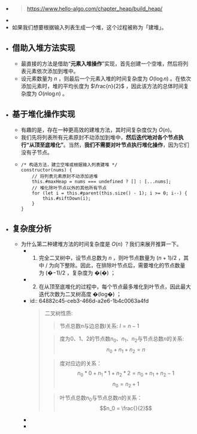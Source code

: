 - > https://www.hello-algo.com/chapter_heap/build_heap/
-
- 如果我们想要根据输入列表生成一个堆，这个过程被称为「建堆」。
- ## 借助入堆方法实现
	- 最直接的方法是借助“**元素入堆操作**”实现，首先创建一个空堆，然后将列表元素依次添加到堆中。
	- 设元素数量为 $n$ ，则最后一个元素入堆的时间复杂度为 $O(\log{n})$ 。在依次添加元素时，堆的平均长度为 $\frac{n}{2}$ ，因此该方法的总体时间复杂度为 $O(n\log⁡{n})$ 。
- ## 基于堆化操作实现
	- 有趣的是，存在一种更高效的建堆方法，其时间复杂度仅为 $O(n)$。
	- 我们先将列表所有元素原封不动添加到堆中，**然后迭代地对各个节点执行“从顶至底堆化”**。当然，**我们不需要对叶节点执行堆化操作**，因为它们没有子节点。
	- ```
	  /* 构造方法，建立空堆或根据输入列表建堆 */
	  constructor(nums) {
	      // 将列表元素原封不动添加进堆
	      this.#maxHeap = nums === undefined ? [] : [...nums];
	      // 堆化除叶节点以外的其他所有节点
	      for (let i = this.#parent(this.size() - 1); i >= 0; i--) {
	          this.#siftDown(i);
	      }
	  }
	  ```
- ## 复杂度分析
	- 为什么第二种建堆方法的时间复杂度是 $O(n)$ ？我们来展开推算一下。
		- 1. 完全二叉树中，设节点总数为 $n$ ，则叶节点数量为 $(n+1)/2$ ，其中 / 为向下整除。因此，在排除叶节点后，需要堆化的节点数量为 (�−1)/2 ，复杂度为 �(�) ；
		- 2. 在从顶至底堆化的过程中，每个节点最多堆化到叶节点，因此最大迭代次数为二叉树高度 �(log⁡�) ；
		- id:: 64882c45-ceb3-466d-a2e6-1b4c0063a4fd
		  > 二叉树性质:
		  >
		  >> 节点总数$n$与边总数$l$关系: $l=n-1$
		  >
		  >> 度为0、1、2的节点数$n_0$、$n_1$、$n_2$与节点总数$n$的关系:
		  >> $$n_0+n_1+n_2=n$$
		  >
		  >> 度对应边的关系：
		  >> $$n_0*0+n_1*1+n_2*2=n_0+n_1+n_2-1$$
		  >> $$n_0=n_2+1$$
		  >
		  >> 叶节点总数$n_0$与节点总数$n$的关系：
		  >> $$n_0 = \frac{}{2}$$
		-
		-